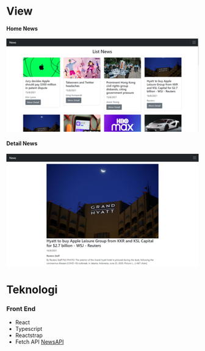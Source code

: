 # View

#### Home News
<img src="https://github.com/samsul-rijal/technical-eigen-news/blob/master/src/assets/screenshot/list-news.png" style="text-align : center;" > </img>

#### Detail News
<img src="https://github.com/samsul-rijal/technical-eigen-news/blob/master/src/assets/screenshot/detail-news.png" style="text-align : center;" > </img>


# Teknologi
### Front End
- React
- Typescript
- Reactstrap
- Fetch API <a target="_blank" href="https://www.instagram.com/samsul_rijal29/">NewsAPI</a>